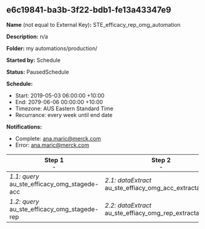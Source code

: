 ## e6c19841-ba3b-3f22-bdb1-fe13a43347e9

**Name** (not equal to External Key)**:** STE_efficacy_rep_omg_automation

**Description:** n/a

**Folder:** my automations/production/

**Started by:** Schedule

**Status:** PausedSchedule

**Schedule:**

* Start: 2019-05-03 06:00:00 +10:00
* End: 2079-06-06 00:00:00 +10:00
* Timezone: AUS Eastern Standard Time
* Recurrance: every week until end date

**Notifications:**

* Complete: ana.maric@merck.com
* Error: ana.maric@merck.com

| Step 1<br>_<small>-</small>_ | Step 2<br>_<small>-</small>_ | Step 3<br>_<small>-</small>_ | Step 4<br>_<small>-</small>_ |
| --- | --- | --- | --- |
| _1.1: query_<br>au_ste_efficacy_omg_stagede-acc | _2.1: dataExtract_<br>au_ste_effiacy_omg_acc_extractactivity | _3.1: fileTransfer_<br>au_ste_effiacy_omg_acc_filetransfer | _4.1: fileTransfer_<br>au_ste_effiacy_omg_rep_filetransfer |
| _1.2: query_<br>au_ste_efficacy_omg_stagede-rep | _2.2: dataExtract_<br>au_ste_effiacy_omg_rep_extractactivity | - | - |
